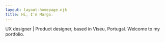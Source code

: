 ```yaml
---
layout: layout-homepage.njk
title: Hi, I'm Margo.
---
```


UX designer | Product designer, based in Viseu, Portugal. Welcome to my portfolio.
